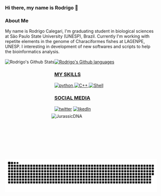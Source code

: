 ### Hi there, my name is Rodrigo 👋
<h3>About Me</h3>
<div>
    My name is Rodrigo Calegari, I'm graduating student in biological sciences at São Paulo State University (UNESP), Brazil. Currently I'm working with repetite elements in the genome of Characiformes fishes at LAGENPE, UNESP. I interesting in development of new softwares and scripts to help the bioinformatics analysis.
</div>
<br/>
<div style="display: inline_block">
  <a href="https://milancalegari.github.io/" target="_blank">
  <img height="180em" align="left" alt="Rodrigo's Github Stats" src="https://github-readme-stats.vercel.app/api?username=MilanCalegari&show_icons=true&theme=blue-green&include_all_commits=true" />
  <img height="180em" alt="Rodrigo's Github languages" src="https://github-readme-stats.vercel.app/api/top-langs/?username=MilanCalegari&layout=compact&theme=blue-green"/>
</div>
  <h3>MY SKILLS</h3>
<div style="display: inline_block">
  <img align="center" alt="python" src="https://img.shields.io/badge/Python-3776AB?style=for-the-badge&logo=python&logoColor=white&labelColor=00599c&color=00599c"/>
  <img align="center" alt="C++" src="https://img.shields.io/badge/C%2B%2B-00599C?style=for-the-badge&logo=c%2B%2B&logoColor=white"/>
  <img align="center" alt="Shell" src="https://img.shields.io/badge/Shell_Script-121011?style=for-the-badge&logo=gnu-bash&logoColor=white&labelColor=00599c&color=00599c"/>
  <img height="150" width="350" align="right" alt="JurassicDNA" src="https://miro.medium.com/max/625/1*RyQDtzZRq-XsDMvHpmw7nA.gif"/>

</div>
  <h3>SOCIAL MEDIA</h3>
<div style="display: inline_block">
  <a href="https://twitter.com/rmcalegari" target="_blank"><img align="center" alt="twitter" src="https://img.shields.io/badge/Twitter-1DA1F2?style=for-the-badge&logo=twitter&logoColor=white" target="_blank"/></a>
   <a href="https://www.linkedin.com/in/rodrigomcalegari/"><img align="center" alt="likedIn" src="https://img.shields.io/badge/LinkedIn-0077B5?style=for-the-badge&logo=linkedin&logoColor=white"/></a>
</div>

![Snake animation](https://github.com/MilanCalegari/MilanCalegari/blob/output/github-contribution-grid-snake.svg)
